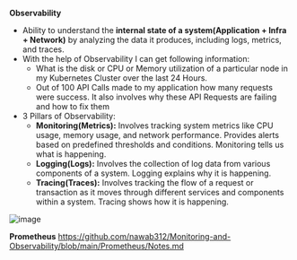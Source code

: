 **Observability** 
- Ability to understand the **internal state of a system(Application + Infra + Network)** by analyzing the data it produces, including logs, metrics, and traces. 
- With the help of Observability I can get following information:
  - What is the disk or CPU or Memory utilization of a particular node in my Kubernetes Cluster over the last 24 Hours. 
  - Out of 100 API Calls made to my application how many requests were success. It also involves why these API Requests are failing and how to fix them
- 3 Pillars of Observability:
  - **Monitoring(Metrics):** Involves tracking system metrics like CPU usage, memory usage, and network performance. Provides alerts based on predefined thresholds and conditions. Monitoring tells us what is happening.
  - **Logging(Logs):** Involves the collection of log data from various components of a system. Logging explains why it is happening.
  - **Tracing(Traces):** Involves tracking the flow of a request or transaction as it moves through different services and components within a system. Tracing shows how it is happening.

![image](https://github.com/user-attachments/assets/43031f4a-ce6a-4bd6-bcd3-9b800ddcf9e2)

**Prometheus** https://github.com/nawab312/Monitoring-and-Observability/blob/main/Prometheus/Notes.md



  
